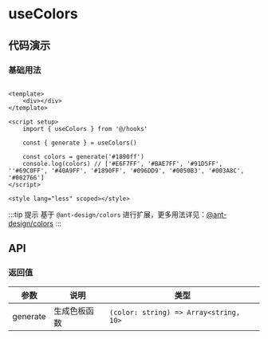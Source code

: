 # useColors

## 代码演示

### 基础用法

```vue

<template>
    <div></div>
</template>

<script setup>
    import { useColors } from '@/hooks'

    const { generate } = useColors()

    const colors = generate('#1890ff')
    console.log(colors) // ['#E6F7FF', '#BAE7FF', '#91D5FF', ''#69C0FF', '#40A9FF', '#1890FF', '#096DD9', '#0050B3', '#003A8C', '#002766']
</script>

<style lang="less" scoped></style>

```

:::tip 提示
基于 `@ant-design/colors` 进行扩展，更多用法详见：[@ant-design/colors](https://www.npmjs.com/package/@ant-design/colors)
:::

## API

### 返回值

| 参数       | 说明     | 类型                                     |
|----------|--------|----------------------------------------|
| generate | 生成色板函数 | `(color: string) => Array<string, 10>` |

